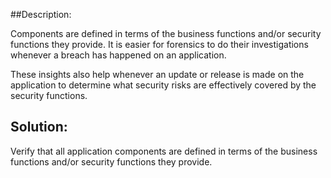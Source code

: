 ##Description:

Components are defined in terms of the business functions and/or security functions they provide.
It is easier for forensics to do their investigations whenever a breach has happened on an application.

These insights also help whenever an update or release is made on the application to determine what security
risks are effectively covered by the security functions. 

## Solution:

Verify that all application components are defined in terms of the business functions
and/or security functions they provide.
